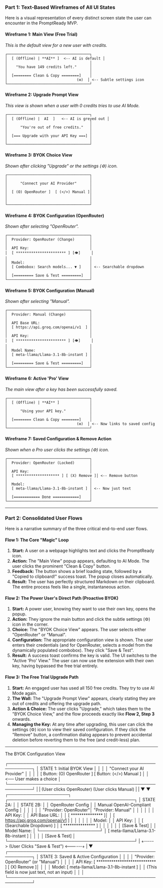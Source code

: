 

### **Part 1: Text-Based Wireframes of All UI States**

Here is a visual representation of every distinct screen state the user can encounter in the PromptReady MVP.

#### **Wireframe 1: Main View (Free Trial)**
*This is the default view for a new user with credits.*
```
┌──────────────────────────────────────┐
│  [ (Offline) | **AI** ]  <-- AI is default │
│                                      │
│    "You have 149 credits left."      │
│                                      │
│  [======== Clean & Copy ========]    │
│                                (⚙️)  │ <-- Subtle settings icon
└──────────────────────────────────────┘
```

#### **Wireframe 2: Upgrade Prompt View**
*This view is shown when a user with 0 credits tries to use AI Mode.*
```
┌──────────────────────────────────────┐
│  [ (Offline) |  AI  ]   <-- AI is greyed out │
│                                      │
│      "You're out of free credits."   │
│                                      │
│  [=== Upgrade with your API Key ===] │
│                                      │
└──────────────────────────────────────┘
```

#### **Wireframe 3: BYOK Choice View**
*Shown after clicking "Upgrade" or the settings (⚙️) icon.*
```
┌──────────────────────────────────────┐
│                                      │
│      "Connect your AI Provider"      │
│                                      │
│  [ (O) OpenRouter ]  [ (</>) Manual ]│
│                                      │
│                                      │
└──────────────────────────────────────┘
```

#### **Wireframe 4: BYOK Configuration (OpenRouter)**
*Shown after selecting "OpenRouter".*
```
┌──────────────────────────────────────┐
│  Provider: OpenRouter (Change)       │
│                                      │
│  API Key:                            │
│  [ *********************** ] [👁️]     │
│                                      │
│  Model:                              │
│  [ Combobox: Search models... ▼ ]    │ <-- Searchable dropdown
│                                      │
│  [========= Save & Test =========]   │
└──────────────────────────────────────┘
```

#### **Wireframe 5: BYOK Configuration (Manual)**
*Shown after selecting "Manual".*
```
┌──────────────────────────────────────┐
│  Provider: Manual (Change)           │
│                                      │
│  API Base URL:                       │
│  [ https://api.groq.com/openai/v1  ] │
│                                      │
│  API Key:                            │
│  [ *********************** ] [👁️]     │
│                                      │
│  Model Name:                         │
│  [ meta-llama/Llama-3.1-8b-instant ] │
│                                      │
│  [========= Save & Test =========]   │
└──────────────────────────────────────┘
```

#### **Wireframe 6: Active 'Pro' View**
*The main view after a key has been successfully saved.*
```
┌──────────────────────────────────────┐
│  [ (Offline) | **AI** ]              │
│                                      │
│      "Using your API key."           │
│                                      │
│  [======== Clean & Copy ========]    │
│                                (⚙️)  │ <-- Now links to saved config
└──────────────────────────────────────┘
```

#### **Wireframe 7: Saved Configuration & Remove Action**
*Shown when a Pro user clicks the settings (⚙️) icon.*
```
┌──────────────────────────────────────┐
│  Provider: OpenRouter (Locked)       │
│                                      │
│  API Key:                            │
│  [ ******************** ] [ (X) Remove ]│ <-- Remove button
│                                      │
│  Model:                              │
│  [ meta-llama/Llama-3.1-8b-instant ] │ <-- Now just text
│                                      │
│  [============ Done ============]    │
└──────────────────────────────────────┘
```

---

### **Part 2: Consolidated User Flows**

Here is a narrative summary of the three critical end-to-end user flows.

#### **Flow 1: The Core "Magic" Loop**
1.  **Start:** A user on a webpage highlights text and clicks the PromptReady icon.
2.  **Action:** The "Main View" popup appears, defaulting to AI Mode. The user clicks the prominent "Clean & Copy" button.
3.  **Feedback:** The button shows a brief loading state, followed by a "Copied to clipboard!" success toast. The popup closes automatically.
4.  **Result:** The user has perfectly structured Markdown on their clipboard. The entire process feels like a single, instantaneous action.

#### **Flow 2: The Power User's Direct Path (Proactive BYOK)**
1.  **Start:** A power user, knowing they want to use their own key, opens the popup.
2.  **Action:** They ignore the main button and click the subtle settings (⚙️) icon in the corner.
3.  **Choice:** The "BYOK Choice View" appears. The user selects either "OpenRouter" or "Manual".
4.  **Configuration:** The appropriate configuration view is shown. The user enters their credentials (and for OpenRouter, selects a model from the dynamically populated combobox). They click "Save & Test".
5.  **Result:** A success toast confirms the key is valid. The UI switches to the "Active 'Pro' View." The user can now use the extension with their own key, having bypassed the free trial entirely.

#### **Flow 3: The Free Trial Upgrade Path**
1.  **Start:** An engaged user has used all 150 free credits. They try to use AI Mode again.
2.  **The Wall:** The "Upgrade Prompt View" appears, clearly stating they are out of credits and offering the upgrade path.
3.  **Action & Choice:** The user clicks "Upgrade," which takes them to the "BYOK Choice View," and the flow proceeds exactly like **Flow 2, Step 3** onwards.
4.  **Managing the Key:** At any time after upgrading, this user can click the settings (⚙️) icon to view their saved configuration. If they click the "Remove" button, a confirmation dialog appears to prevent accidental deletion before reverting them to the free (and credit-less) plan.

---
The BYOK Configuration View

┌──────────────────────────────────────────────────────────┐
│ STATE 1: Initial BYOK View                               │
│                                                          │
│  "Connect your AI Provider"                              │
│                                                          │
│  [ Button: (O) OpenRouter ]  [ Button: (</>) Manual ]    │
│  <── User makes a choice                                 │
└──────────────────────────────────────────────────────────┘
     |                  |
(User clicks OpenRouter) (User clicks Manual)
     |                  |
     ▼                  ▼
┌────────────────────┐  ┌──────────────────────────────────────────┐
│ STATE 2A:          │  │ STATE 2B:                                │
│ OpenRouter Config  │  │ Manual OpenAI-Compliant Config           │
│                    │  │                                          │
│ "Provider: OpenRouter"│ "Provider: Manual"                       │
│                    │  │                                          │
│ API Key:           │  │ API Base URL:                            │
│ [ *************** ]│  │ [ https://api.groq.com/openai/v1      ]  │
│                    │  │                                          │
│ Model:             │  │ API Key:                                 │
│ [ (Searchable Dropdown) ] │ [ *************** ]                    │
│                    │  │                                          │
│ [Save & Test]      │  │ Model Name:                              │
└────────────────────┘  │ [ meta-llama/Llama-3.1-8b-instant    ]  │
                        │                                          │
                        │ [Save & Test]                            │
                        └──────────────────────────────────────────┘
     |
     +-----> (User Clicks "Save & Test") <------+
                        |
                        ▼
┌──────────────────────────────────────────────────────────┐
│ STATE 3: Saved & Active Configuration                    │
│                                                          │
│  "Provider: OpenRouter" (or "Manual")                    │
│                                                          │
│  API Key: [ **************************** ] [ (X) Remove ]│
│                                                          │
│  Model: [ meta-llama/Llama-3.1-8b-instant ]              │
│  (This field is now just text, not an input)             │
│                                                          │
└──────────────────────────────────────────────────────────┘